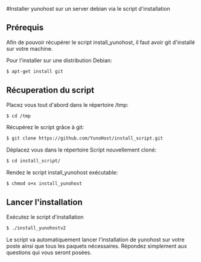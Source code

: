 #Installer yunohost sur un server debian via le script d'installation

## Prérequis

Afin de pouvoir récupérer le script install_yunohost, il faut avoir git d'installé sur votre machine.

Pour l'installer sur une distribution Debian:
```bash
$ apt-get install git
```

## Récuperation du script

Placez vous tout d'abord dans le répertoire /tmp:
```bash
$ cd /tmp
```

Récupérez le script grâce à git:
```bash
$ git clone https://github.com/YunoHost/install_script.git
```

Déplacez vous dans le répertoire Script nouvellement cloné:
```bash
$ cd install_script/
```

Rendez le script install_yunohost exécutable:
```bash
$ chmod o+x install_yunohost
```

## Lancer l'installation
Exécutez le script d'installation
```bash
$ ./install_yunohostv2
```

Le script va automatiquement lancer l'installation de yunohost sur votre poste ainsi que tous les paquets nécessaires. Répondez simplement aux questions qui vous seront posées.
